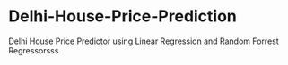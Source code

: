# Delhi-House-Price-Prediction
Delhi House Price Predictor using Linear Regression and Random Forrest Regressorsss
